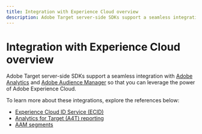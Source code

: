```yaml
---
title: Integration with Experience Cloud overview
description: Adobe Target server-side SDKs support a seamless integration with Adobe Analytics and Adobe Audience Manager so that you can leverage the power of Adobe Experience Cloud. 
---
```


# Integration with Experience Cloud overview

Adobe Target server-side SDKs support a seamless integration with [Adobe Analytics](https://business.adobe.com/products/analytics/adobe-analytics.html) and [Adobe Audience Manager](https://business.adobe.com/products/audience-manager/adobe-audience-manager.html) so that you can leverage the power of Adobe Experience Cloud. 

To learn more about these integrations, explore the references below:

* [Experience Cloud ID Service (ECID)](ecid.md)
* [Analytics for Target (A4T) reporting](a4t-reporting.md)
* [AAM segments](aam-segments.md)